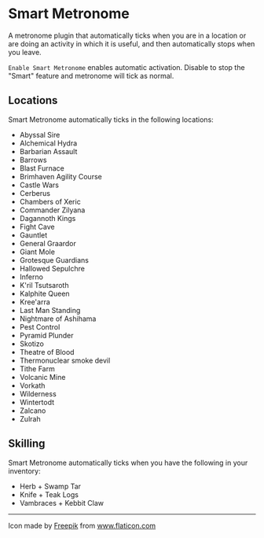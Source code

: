 # Smart Metronome

A metronome plugin that automatically ticks when you are in a location or are doing an activity in which it is useful, and then automatically stops when you leave.

`Enable Smart Metronome` enables automatic activation. Disable to stop the "Smart" feature and metronome will tick as normal. 

## Locations
Smart Metronome automatically ticks in the following locations:

* Abyssal Sire
* Alchemical Hydra
* Barbarian Assault
* Barrows
* Blast Furnace
* Brimhaven Agility Course
* Castle Wars
* Cerberus
* Chambers of Xeric
* Commander Zilyana
* Dagannoth Kings
* Fight Cave
* Gauntlet
* General Graardor
* Giant Mole
* Grotesque Guardians
* Hallowed Sepulchre
* Inferno
* K'ril Tsutsaroth
* Kalphite Queen
* Kree'arra
* Last Man Standing
* Nightmare of Ashihama
* Pest Control
* Pyramid Plunder
* Skotizo
* Theatre of Blood
* Thermonuclear smoke devil
* Tithe Farm
* Volcanic Mine
* Vorkath
* Wilderness
* Wintertodt
* Zalcano
* Zulrah

## Skilling
Smart Metronome automatically ticks when you have the following in your inventory:

* Herb + Swamp Tar
* Knife + Teak Logs
* Vambraces + Kebbit Claw




***
<div>Icon made by <a href="http://www.freepik.com/" title="Freepik">Freepik</a> from <a href="https://www.flaticon.com/" title="Flaticon">www.flaticon.com</a></div>